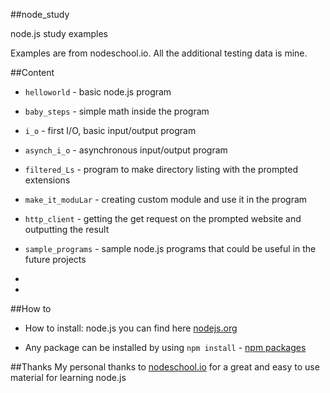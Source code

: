 ##node_study


node.js study examples

Examples are from nodeschool.io.
All the additional testing data is mine.

##Content

* ```helloworld``` - basic node.js program

* ```baby_steps``` - simple math inside the program

* ```i_o``` - first I/O, basic input/output program

* ```asynch_i_o``` - asynchronous input/output program

* ```filtered_Ls``` - program to make directory listing with the prompted extensions

* ```make_it_moduLar``` - creating custom module and use it in the program

* ```http_client``` - getting the get request on the prompted website and outputting the result

* ```sample_programs``` - sample node.js programs that could be useful in the future projects

* 

* 

##How to

* How to install: node.js you can find here [nodejs.org](http://nodejs.org)

* Any package can be installed by using  ```npm install``` - [npm packages](https://npmjs.org)

##Thanks
My personal thanks to [nodeschool.io](http://nodeschool.io) for a great and easy to use material for learning node.js
